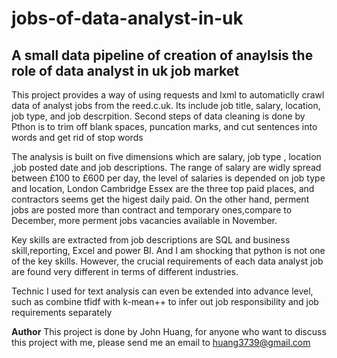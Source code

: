 # jobs-of-data-analyst-in-uk
<h2>A small data pipeline of creation of anaylsis the role of data analyst in uk job market</h2>

<div>
  
<p>This project provides a way of using requests and lxml to automaticlly crawl data of analyst jobs from the reed.c.uk. Its include job title, salary, location, job type, and job descrpition. 
Second steps of data cleaning is done by Pthon is to trim off blank spaces, puncation marks, and cut sentences into words and get rid of stop words 
</p>  
</div>

<div><p>The analysis is built on five dimensions which are salary, job type , location ,job posted date and job descriptions. The range of salary are widly spread between £100 to £600 per day, the level of salaries is depended on job type and location, London Cambridge Essex are the three top paid places, and contractors seems get the higest daily paid. On the other hand, perment jobs are posted more than contract and temporary ones,compare to December, more perment jobs vacancies available in November.

Key skills are extracted from job descriptions are SQL and business skill,reporting, Excel and power BI. And I am shocking that python is not one of the key skills. However, the crucial requirements of each data analyst job are found very different in terms of different industries.

Technic I used for text analysis can even be extended into advance level, such as combine tfidf with k-mean++ to infer out job responsibility and job requirements separately 
</p></div>

**Author**
This project is done by John Huang, for anyone who want to discuss this project with me, please send me an email to huang3739@gmail.com

